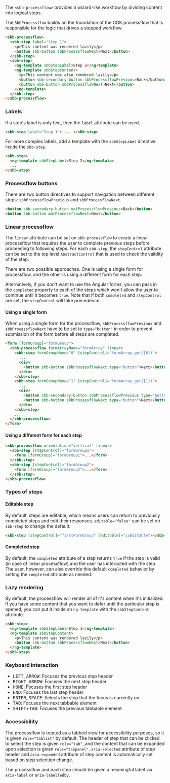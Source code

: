 The `<sbb-processflow>` provides a wizard-like workflow by dividing content into logical steps.

The `SbbProcessflow` builds on the foundation of the CDK processflow that is responsible for the logic
that drives a stepped workflow.

```html
<sbb-processflow>
  <sbb-step label="Step 1">
    <p>This content was rendered lazily</p>
    <button sbb-button sbbProcessflowNext>Next</button>
  </sbb-step>
  <sbb-step>
    <ng-template sbbStepLabel>Step 2</ng-template>
    <ng-template sbbStepContent>
      <p>This content was also rendered lazily</p>
      <button sbb-secondary-button sbbProcessflowPrevious>Back</button>
      <button sbb-button sbbProcessflowNext>Next</button>
    </ng-template>
  </sbb-step>
</sbb-processflow>
```

### Labels

If a step's label is only text, then the `label` attribute can be used.

```html
<sbb-step label="Step 1"> ... </sbb-step>
```

For more complex labels, add a template with the `sbbStepLabel` directive inside the
`sbb-step`.

```html
<sbb-step>
  <ng-template sbbStepLabel>Step 2</ng-template>
  ...
</sbb-step>
```

### Processflow buttons

There are two button directives to support navigation between different steps:
`sbbProcessflowPrevious` and `sbbProcessflowNext`.

```html
<button sbb-secondary-button matProcessflowPrevious>Back</button>
<button sbb-button matProcessflowNext>Next</button>
```

### Linear processflow

The `linear` attribute can be set on `sbb-processflow` to create a linear processflow that requires the
user to complete previous steps before proceeding to following steps. For each `sbb-step`, the
`stepControl` attribute can be set to the top level `AbstractControl` that is used to check the
validity of the step.

There are two possible approaches. One is using a single form for processflow, and the other is
using a different form for each step.

Alternatively, if you don't want to use the Angular forms, you can pass in the `completed` property
to each of the steps which won't allow the user to continue until it becomes `true`. Note that if
both `completed` and `stepControl` are set, the `stepControl` will take precedence.

#### Using a single form

When using a single form for the processflow, `sbbProcessflowPrevious` and `sbbProcessflowNext` have to be
set to `type="button"` in order to prevent submission of the form before all steps
are completed.

```html
<form [formGroup]="formGroup">
  <sbb-processflow formArrayName="formArray" linear>
    <sbb-step formGroupName="0" [stepControl]="formArray.get([0])">
      ...
      <div>
        <button sbb-button sbbProcessflowNext type="button">Next</button>
      </div>
    </sbb-step>
    <sbb-step formGroupName="1" [stepControl]="formArray.get([1])">
      ...
      <div>
        <button sbb-secondary-button sbbProcessflowPrevious type="button">Back</button>
        <button sbb-button sbbProcessflowNext type="button">Next</button>
      </div>
    </sbb-step>
    ...
  </sbb-processflow>
</form>
```

#### Using a different form for each step

```html
<sbb-processflow orientation="vertical" linear>
  <sbb-step [stepControl]="formGroup1">
    <form [formGroup]="formGroup1">...</form>
  </sbb-step>
  <sbb-step [stepControl]="formGroup2">
    <form [formGroup]="formGroup2">...</form>
  </sbb-step>
</sbb-processflow>
```

### Types of steps

#### Editable step

By default, steps are editable, which means users can return to previously completed steps and
edit their responses. `editable="false"` can be set on `sbb-step` to change the default.

```html
<sbb-step [stepControl]="firstFormGroup" [editable]="isEditable"></sbb-step>
```

#### Completed step

By default, the `completed` attribute of a step returns `true` if the step is valid (in case of
linear processflow) and the user has interacted with the step. The user, however, can also override
this default `completed` behavior by setting the `completed` attribute as needed.

### Lazy rendering

By default, the processflow will render all of it's content when it's initialized. If you have some
content that you want to defer until the particular step is opened, you can put it inside
an `ng-template` with the `sbbStepContent` attribute.

```html
<sbb-step>
  <ng-template sbbStepLabel>Step 1</ng-template>
  <ng-template sbbStepContent>
    <p>This content was rendered lazily</p>
    <button sbb-button sbbProcessflowNext>Next</button>
  </ng-template>
</sbb-step>
```

### Keyboard interaction

- <kbd>LEFT_ARROW</kbd>: Focuses the previous step header
- <kbd>RIGHT_ARROW</kbd>: Focuses the next step header
- <kbd>HOME</kbd>: Focuses the first step header
- <kbd>END</kbd>: Focuses the last step header
- <kbd>ENTER</kbd>, <kbd>SPACE</kbd>: Selects the step that the focus is currently on
- <kbd>TAB</kbd>: Focuses the next tabbable element
- <kbd>SHIFT</kbd>+<kbd>TAB</kbd>: Focuses the previous tabbable element

### Accessibility

The processflow is treated as a tabbed view for accessibility purposes, so it is given
`role="tablist"` by default. The header of step that can be clicked to select the step
is given `role="tab"`, and the content that can be expanded upon selection is given
`role="tabpanel"`. `aria-selected` attribute of step header and `aria-expanded` attribute of
step content is automatically set based on step selection change.

The processflow and each step should be given a meaningful label via `aria-label` or `aria-labelledby`.
